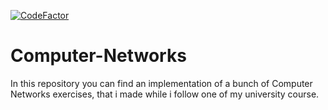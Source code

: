 [![CodeFactor](https://www.codefactor.io/repository/github/lucamir/computer-networks/badge)](https://www.codefactor.io/repository/github/lucamir/computer-networks)
# Computer-Networks
In this repository you can find an implementation of a bunch of  Computer Networks exercises, that i made while i follow one of my university course.
